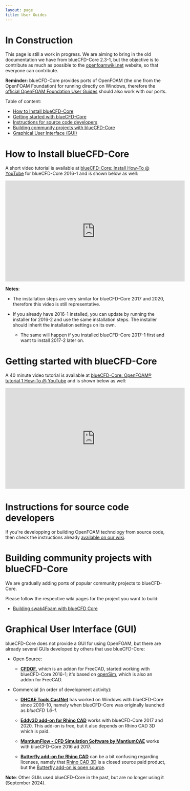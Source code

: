 ```yaml
---
layout: page
title: User Guides
---
```


# In Construction

This page is still a work in progress. We are aiming to bring in the old
documentation we have from blueCFD-Core 2.3-1, but the objective is to contribute
as much as possible to the [openfoamwiki.net](https://openfoamwiki.net) website,
so that everyone can contribute.

**Reminder:** blueCFD-Core provides ports of OpenFOAM (the one from the
OpenFOAM Foundation) for running directly on Windows, therefore the [official
OpenFOAM Foundation User Guides](http://cfd.direct/openfoam/user-guide/) should
also work with our ports.

Table of content:
* [How to Install blueCFD-Core](#how-to-install-bluecfd-core)
* [Getting started with blueCFD-Core](#getting-started-with-bluecfd-core)
* [Instructions for source code developers](#instructions-for-source-code-developers)
* [Building community projects with blueCFD-Core](#building-community-projects-with-bluecfd-core)
* [Graphical User Interface (GUI)](#graphical-user-interface-gui)

# How to Install blueCFD-Core

A short video tutorial is available at
[blueCFD-Core: Install How-To @ YouTube](https://www.youtube.com/watch?v=nl7er2t-TnU)
for blueCFD-Core 2016-1 and is shown below as well:
<iframe width="560" height="315" src="https://www.youtube.com/embed/nl7er2t-TnU" frameborder="0" allowfullscreen></iframe>

**Notes**:

* The installation steps are very similar for blueCFD-Core 2017 and 2020,
therefore this video is still representative.

* If you already have 2016-1 installed, you can update by running the
installer for 2016-2 and use the same installation steps. The installer should
inherit the installation settings on its own.

    * The same will happen if you installed blueCFD-Core 2017-1 first and want
      to install 2017-2 later on.


# Getting started with blueCFD-Core

A 40 minute video tutorial is available at
[blueCFD-Core: OpenFOAM® tutorial 1 How-To @ YouTube](https://www.youtube.com/watch?v=1Ti0yU1JdTQ)
and is shown below as well:
<iframe width="560" height="315" src="https://www.youtube.com/embed/1Ti0yU1JdTQ" frameborder="0" allowfullscreen></iframe>


# Instructions for source code developers
If you're developping or building OpenFOAM technology from source code, then
check the instructions already [available on our wiki](https://github.com/blueCFD/Core/wiki/).


# Building community projects with blueCFD-Core

We are gradually adding ports of popular community projects to blueCFD-Core.

Please follow the respective wiki pages for the project you want to build:

* [Building swak4Foam with blueCFD Core](https://github.com/blueCFD/Core/wiki/Building-swak4Foam-with-blueCFD-Core)


# Graphical User Interface (GUI)

blueCFD-Core does not provide a GUI for using OpenFOAM, but there are already
several GUIs developed by others that use blueCFD-Core:

* Open Source:

    * **[CFDOF](https://github.com/jaheyns/CfdOF#computational-fluid-dynamics-cfd-workbench-for-freecad)**,
      which is an addon for FreeCAD, started working
      with blueCFD-Core 2016-1; it's based on
      [openSim](https://opensimsa.github.io/download.html), which is also an
      addon for FreeCAD.

* Commercial (in order of development activity):

    * **[DHCAE Tools CastNet](http://www.dhcae-tools.com/CastNet.html)** has worked
      on Windows with blueCFD-Core since 2009-10, namely when blueCFD-Core was
      originally launched as _blueCFD 1.6-1_.

    * **[Eddy3D add-on for Rhino CAD](https://www.eddy3d.com)** works with
      blueCFD-Core 2017 and 2020. This add-on is free, but it also depends
      on Rhino CAD 3D which is paid.

    * **[MantiumFlow - CFD Simulation Software by MantiumCAE](http://mantiumflow.com/installation/)**
      works with blueCFD-Core 2016 ad 2017.

    * **[Butterfly add-on for Rhino CAD](https://www.ladybug.tools/butterfly.html)**
      can be a bit confusing regarding licenses, namely that
      [Rhino CAD 3D](https://www.rhino3d.com) is a closed source paid product,
      but the [Butterfly add-on is open source](https://github.com/ladybug-tools/butterfly).


**Note**: Other GUIs used blueCFD-Core in the past, but are no longer using it
(September 2024).
